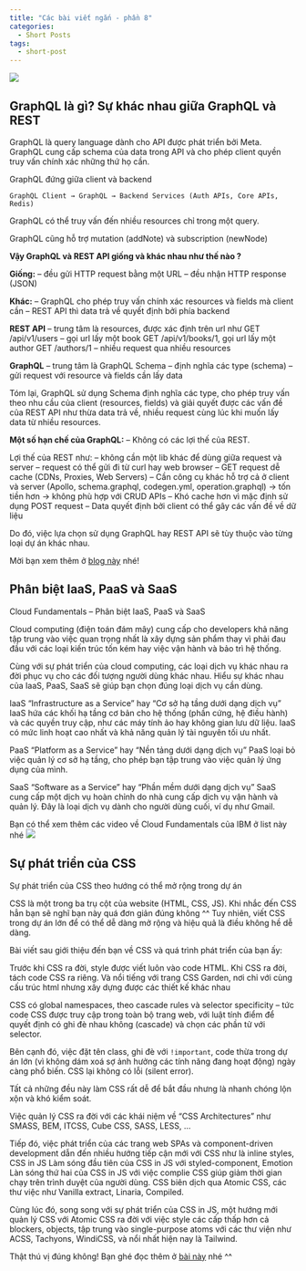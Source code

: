 ```yaml
---
title: "Các bài viết ngắn - phần 8"
categories:
  - Short Posts
tags:
  - short-post
---
```

![](https://i0.wp.com/beautyoncode.com/wp-content/uploads/2022/12/Short-posts-20.png)


## GraphQL là gì? Sự khác nhau giữa GraphQL và REST
GraphQL là query language dành cho API được phát triển bởi Meta. GraphQL cung cấp schema của data trong API và cho phép client quyền truy vấn chính xác những thứ họ cần.

GraphQL đứng giữa client và backend

```
GraphQL Client → GraphQL → Backend Services (Auth APIs, Core APIs, Redis)
```

GraphQL có thể truy vấn đến nhiều resources chỉ trong một query.

GraphQL cũng hỗ trợ mutation (addNote) và subscription (newNode)

**Vậy GraphQL và REST API giống và khác nhau như thế nào ?**

**Giống:**
– đều gửi HTTP request bằng một URL
– đều nhận HTTP response (JSON)

**Khác:**
– GraphQL cho phép truy vấn chính xác resources và fields mà client cần
– REST API thì data trả về quyết định bởi phía backend

**REST API**
– trung tâm là resources, được xác định trên url như GET /api/v1/users
– gọi url lấy một book GET /api/v1/books/1, gọi url lấy một author GET /authors/1 – nhiều request qua nhiều resources

**GraphQL**
– trung tâm là GraphQL Schema
– định nghĩa các type (schema)
– gửi request với resource và fields cần lấy data

Tóm lại, GraphQL sử dụng Schema định nghĩa các type, cho phép truy vấn theo nhu cầu của client (resources, fields) và giải quyết được các vấn đề của REST API như thừa data trả về, nhiều request cùng lúc khi muốn lấy data từ nhiều resources.

**Một số hạn chế của GraphQL:**
– Không có các lợi thế của REST.

Lợi thế của REST như:
– không cần một lib khác để dùng giữa request và server
– request có thể gửi đi từ curl hay web browser
– GET request dễ cache (CDNs, Proxies, Web Servers)
– Cần công cụ khác hỗ trợ cả ở client và server (Apollo, schema.graphql, codegen.yml, operation.graphql) → tốn tiền hơn → không phù hợp với CRUD APIs
– Khó cache hơn vì mặc định sử dụng POST request
– Data quyết định bởi client có thể gây các vấn đề về dữ liệu

Do đó, việc lựa chọn sử dụng GraphQL hay REST API sẽ tùy thuộc vào từng loại dự án khác nhau.

Mời bạn xem thêm ở [blog này](https://beautyoncode.com/graphql-la-gi-su-khac-nhau-giua-graphql-va-rest/ ) nhé!

## Phân biệt IaaS, PaaS và SaaS
Cloud Fundamentals – Phân biệt IaaS, PaaS và SaaS

Cloud computing (điện toán đám mây) cung cấp cho developers khả năng tập trung vào việc quan trọng nhất là xây dựng sản phẩm thay vì phải đau đầu với các loại kiến trúc tốn kém hay việc vận hành và bảo trì hệ thống.

Cùng với sự phát triển của cloud computing, các loại dịch vụ khác nhau ra đời phục vụ cho các đối tượng người dùng khác nhau. Hiểu sự khác nhau của IaaS, PaaS, SaaS sẽ giúp bạn chọn đúng loại dịch vụ cần dùng.

IaaS
“Infrastructure as a Service” hay “Cơ sở hạ tầng dưới dạng dịch vụ”
IaaS hứa các khối hạ tầng cơ bản cho hệ thống (phần cứng, hệ điều hành) và các quyền truy cập, như các máy tính ảo hay không gian lưu dữ liệu.
IaaS có mức linh hoạt cao nhất và khả năng quản lý tài nguyên tối ưu nhất.

PaaS
“Platform as a Service” hay “Nền tảng dưới dạng dịch vụ”
PaaS loại bỏ việc quản lý cơ sở hạ tầng, cho phép bạn tập trung vào việc quản lý ứng dụng của mình.

SaaS
“Software as a Service” hay “Phần mềm dưới dạng dịch vụ”
SaaS cung cấp một dịch vụ hoàn chỉnh do nhà cung cấp dịch vụ vận hành và quản lý.
Đây là loại dịch vụ dành cho người dùng cuối, ví dụ như Gmail.

Bạn có thể xem thêm các video về Cloud Fundamentals của IBM ở list này nhé
![](https://www.youtube.com/playlist?list=PLOspHqNVtKAC-_ZAGresP-i0okHe5FjcJ)

## Sự phát triển của CSS
Sự phát triển của CSS theo hướng có thể mở rộng trong dự án

CSS là một trong ba trụ cột của website (HTML, CSS, JS). Khi nhắc đến CSS hẳn bạn sẽ nghĩ bạn này quá đơn giản đúng không ^^ Tuy nhiên, viết CSS trong dự án lớn để có thể dễ dàng mở rộng và hiệu quả là điều không hề dễ dàng.

Bài viết sau giới thiệu đến bạn về CSS và quá trình phát triển của bạn ấy:

Trước khi CSS ra đời, style được viết luôn vào code HTML. Khi CSS ra đời, tách code CSS ra riêng. Và nổi tiếng với trang CSS Garden, nơi chỉ với cùng cấu trúc html nhưng xây dựng được các thiết kế khác nhau

CSS có global namespaces, theo cascade rules và selector specificity – tức code CSS được truy cập trong toàn bộ trang web, với luật tính điểm để quyết định có ghi đè nhau không (cascade) và chọn các phần tử với selector.

Bên cạnh đó, việc đặt tên class, ghi đè với `!important`, code thừa trong dự án lớn (vì không dám xoá sợ ảnh hưởng các tính năng đang hoạt động) ngày càng phổ biến. CSS lại không có lỗi (silent error). 

Tất cả những đều này làm CSS rất dễ để bắt đầu nhưng là nhanh chóng lộn xộn và khó kiểm soát.

Việc quản lý CSS ra đời với các khái niệm về “CSS Architectures” như SMASS, BEM, ITCSS, Cube CSS, SASS, LESS, …

Tiếp đó, việc phát triển của các trang web SPAs và component-driven development dẫn đến nhiều hướng tiếp cận mới với CSS như là inline styles, CSS in JS
Làm sóng đầu tiên của CSS in JS với styled-component, Emotion
Làn sóng thứ hai của CSS in JS với việc complie CSS giúp giảm thời gian chạy trên trình duyệt của người dùng. CSS biên dịch qua Atomic CSS, các thư việc như Vanilla extract, Linaria, Compiled.

Cùng lúc đó, song song với sự phát triển của CSS in JS, một hướng mới quản lý CSS với Atomic CSS ra đời với việc style các cấp thấp hơn cả blockers, objects, tập trung vào single-purpose atoms với các thư viện như ACSS, Tachyons, WindiCSS, và nổi nhất hiện nay là Tailwind.

Thật thú vị đúng không! Bạn ghé đọc thêm ở [bài này](https://frontendmastery.com/posts/the-evolution-of-scalable-css/) nhé ^^